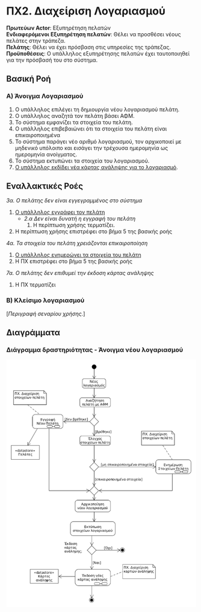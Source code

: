 # ΠΧ2. Διαχείριση Λογαριασμού

**Πρωτεύων Actor**: Εξυπηρέτηση πελατών  
**Ενδιαφερόμενοι**
**Εξυπηρέτηση πελατών**: Θέλει να προσθέσει νέους πελάτες στην τράπεζα.  
**Πελάτης**: Θέλει να έχει πρόσβαση στις υπηρεσίες της τράπεζας.  
**Προϋποθέσεις**: Ο υπάλληλος εξυπηρέτησης πελατών έχει ταυτοποιηθεί για την πρόσβασή του στο σύστημα.

## Βασική Ροή

### Α) Άνοιγμα Λογαριασμού
1. Ο υπάλληλος επιλέγει τη δημιουργία νέου λογαριασμού πελάτη.
2. Ο υπάλληλος αναζητά τον πελάτη βάσει ΑΦΜ.
3. Το σύστημα εμφανίζει τα στοιχεία του πελάτη.
4. Ο υπάλληλος επιβεβαιώνει ότι τα στοιχεία του πελάτη είναι επικαιροποιημένα
5. Το σύστημα παράγει νέο αριθμό λογαριασμού, τον αρχικοποιεί με μηδενικό υπόλοιπο και εισάγει την τρέχουσα ημερομηνία ως ημερομηνία ανοίγματος.
6. Το σύστημα εκτυπώνει τα στοιχεία του λογαριασμού.
7. [Ο υπάλληλος εκδίδει νέα κάρτας ανάληψης για το λογαριασμό](uc4-debit-card-management.md "Συμπερίληψη σεναρίου χρήσης [ΠΧ Έκδοση Κάρτας Ανάληψης]/[Έκδοση νέας κάρτας ανάληψης]").

## Εναλλακτικές Ροές

*3α. Ο πελάτης δεν είναι εγγεγραμμένος στο σύστημα*
1. [Ο υπάλληλος εγγράφει τον πελάτη](uc3-client-management.md "Συμπερίληψη σεναρίου χρήσης [ΠΧ Διαχείριση Στοιχείων Πελάτη]/[Εγγραφή Νέου Πελάτη]") 
   * *2.α Δεν είναι δυνατή η εγγραφή του πελάτη*
        1. Η περίπτωση χρήσης τερματίζει.
2. Η περίπτωση χρήσης επιστρέφει στο βήμα 5 της βασικής ροής
   
*4α. Τα στοιχεία του πελάτη χρειάζονται επικαιροποίηση*
1. [Ο υπάλληλος ενημερώνει τα στοιχεία του πελάτη](uc3-client-management.md "Συμπερίληψη σεναρίου χρήσης [ΠΧ Διαχείριση Στοιχείων Πελάτη]/[Ενημέρωση Στοιχείων Πελάτη]")
2. Η ΠΧ επιστρέφει στο βήμα 5 της βασικής ροής
	
*7α. Ο πελάτης δεν επιθυμεί την έκδοση κάρτας ανάληψης*
1. Η ΠΧ τερματίζει

### Β) Κλείσιμο λογαριασμού

\[*Περιγραφή σεναρίου χρήσης.*\]

## Διαγράμματα

### Διάγραμμα δραστηριότητας - Άνοιγμα νέου λογαριασμού
![Διάγραμμα δραστηριότητας - Άνοιγμα Λογαριασμού](diagrams/activity-create-account.png)



